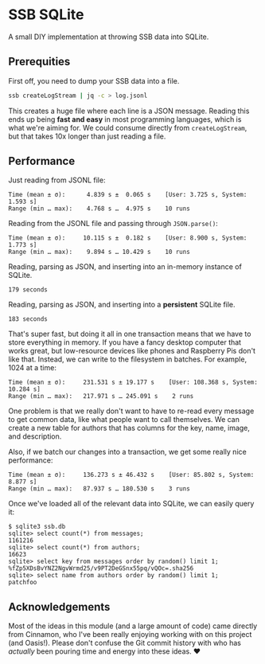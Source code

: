 # SSB SQLite

A small DIY implementation at throwing SSB data into SQLite.

## Prerequities

First off, you need to dump your SSB data into a file.

```sh
ssb createLogStream | jq -c > log.jsonl
```

This creates a huge file where each line is a JSON message. Reading this ends
up being **fast and easy** in most programming languages, which is what we're
aiming for. We could consume directly from `createLogStream`, but that takes
10x longer than just reading a file.

## Performance

Just reading from JSONL file:

```
Time (mean ± σ):      4.839 s ±  0.065 s    [User: 3.725 s, System: 1.593 s]
Range (min … max):    4.768 s …  4.975 s    10 runs
```

Reading from the JSONL file and passing through `JSON.parse()`:

```
Time (mean ± σ):     10.115 s ±  0.182 s    [User: 8.900 s, System: 1.773 s]
Range (min … max):    9.894 s … 10.429 s    10 runs
```

Reading, parsing as JSON, and inserting into an in-memory instance of SQLite.

```
179 seconds
```

Reading, parsing as JSON, and inserting into a **persistent** SQLite file.

```
183 seconds
```

That's super fast, but doing it all in one transaction means that we have to
store everything in memory. If you have a fancy desktop computer that works
great, but low-resource devices like phones and Raspberry Pis don't like that.
Instead, we can write to the filesystem in batches. For example, 1024 at a
time:

```
Time (mean ± σ):     231.531 s ± 19.177 s    [User: 108.368 s, System: 10.284 s]
Range (min … max):   217.971 s … 245.091 s    2 runs
```

One problem is that we really don't want to have to re-read every message to
get common data, like what people want to call themselves. We can create a new
table for authors that has columns for the key, name, image, and description.

Also, if we batch our changes into a transaction, we get some really nice
performance:


```
Time (mean ± σ):     136.273 s ± 46.432 s    [User: 85.802 s, System: 8.877 s]
Range (min … max):   87.937 s … 180.530 s    3 runs
```

Once we've loaded all of the relevant data into SQLite, we can easily query it:

```console
$ sqlite3 ssb.db
sqlite> select count(*) from messages;
1161216
sqlite> select count(*) from authors;
16623
sqlite> select key from messages order by random() limit 1;
%fZp5XDsBvYNZ2NgvWrmd25/v9PT2DeGSnx55pq/vQOc=.sha256
sqlite> select name from authors order by random() limit 1;
patchfoo
```

## Acknowledgements

Most of the ideas in this module (and a large amount of code) came directly
from Cinnamon, who I've been really enjoying working with on this project (and
Oasis!). Please don't confuse the Git commit history with who has _actually_
been pouring time and energy into these ideas. ❤
